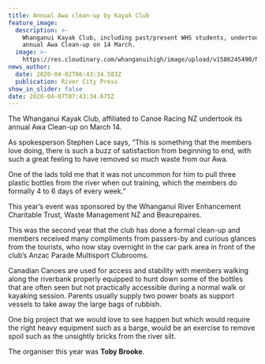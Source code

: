 ```yaml
---
title: Annual Awa clean-up by Kayak Club
feature_image:
  description: >-
    Whanganui Kayak Club, including past/present WHS students, undertook its
    annual Awa Clean-up on 14 March.
  image: >-
    https://res.cloudinary.com/whanganuihigh/image/upload/v1586245490/News/Toby_Brooke.Awa_clean_up_RCP_2.4.20.jpg
news_author:
  date: 2020-04-02T06:43:34.583Z
  publication: River City Press
show_in_slider: false
date: 2020-04-07T07:43:34.675Z
---
```

The Whanganui Kayak Club, affiliated to Canoe Racing NZ undertook its annual Awa Clean-up on March 14.

As spokesperson Stephen Lace says, “This is something that the members love doing, there is such a buzz of satisfaction from beginning to end, with such a great feeling to have removed so much waste from our Awa.

One of the lads told me that it was not uncommon for him to pull three plastic bottles from the river when out training, which the members do formally 4 to 6 days of every week.”

This year’s event was sponsored by the Whanganui River Enhancement Charitable Trust, Waste Management NZ and Beaurepaires.

This was the second year that the club has done a formal clean-up and members received many compliments from passers-by and curious glances from the tourists, who now stay overnight in the car park area in front of the club’s Anzac Parade Multisport Clubrooms.

Canadian Canoes are used for access and stability with members walking along the riverbank properly equipped to hunt down some of the bottles that are often seen but not practically accessible during a normal walk or kayaking session. Parents usually supply two power boats as support vessels to take away the large bags of rubbish.

One big project that we would love to see happen but which would require the right heavy equipment such as a barge, would be an exercise to remove spoil such as the unsightly bricks from the river silt.

The organiser this year was **Toby Brooke**.